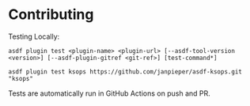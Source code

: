 # Contributing

Testing Locally:

```shell
asdf plugin test <plugin-name> <plugin-url> [--asdf-tool-version <version>] [--asdf-plugin-gitref <git-ref>] [test-command*]

asdf plugin test ksops https://github.com/janpieper/asdf-ksops.git "ksops"
```

Tests are automatically run in GitHub Actions on push and PR.
